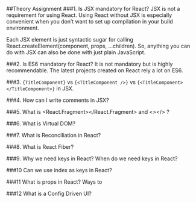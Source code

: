 ##Theory Assignment
###1. Is JSX mandatory for React?
JSX is not a requirement for using React. Using React without JSX is especially convenient when you don’t want to set up compilation in your build environment.

Each JSX element is just syntactic sugar for calling React.createElement(component, props, ...children). So, anything you can do with JSX can also be done with just plain JavaScript.

###2. Is ES6 mandatory for React?
It is not mandatory but is highly recommendable. The latest projects created on React rely a lot on ES6.

###3. `{TitleComponent}` vs `{<TitleComponent />}` vs `{<TitleComponent></TitleComponent>}` in JSX.


###4. How can I write comments in JSX?

###5. What is <React.Fragment></React.Fragment> and <></> ?

###6. What is Virtual DOM?


###7. What is Reconciliation in React?

###8. What is React Fiber?

###9. Why we need keys in React? When do we need keys in React?


###10 Can we use index as keys in React?

###11 What is props in React? Ways to

###12 What is a Config Driven UI?
